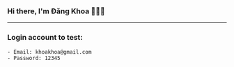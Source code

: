 ### Hi there, I'm Đăng Khoa 👋👋👋
---
### Login account to test:
    - Email: khoakhoa@gmail.com
    - Password: 12345
